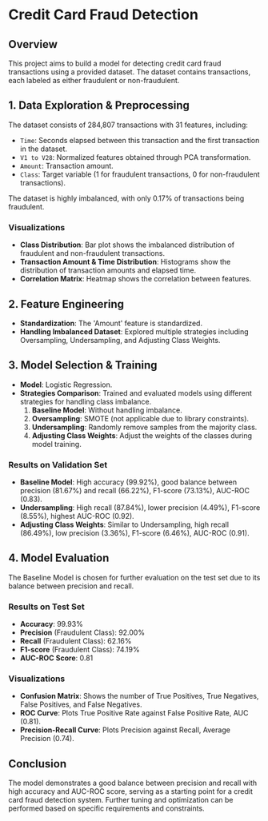 # Credit Card Fraud Detection

## Overview
This project aims to build a model for detecting credit card fraud transactions using a provided dataset. The dataset contains transactions, each labeled as either fraudulent or non-fraudulent.

## 1. Data Exploration & Preprocessing
The dataset consists of 284,807 transactions with 31 features, including:
- `Time`: Seconds elapsed between this transaction and the first transaction in the dataset.
- `V1 to V28`: Normalized features obtained through PCA transformation.
- `Amount`: Transaction amount.
- `Class`: Target variable (1 for fraudulent transactions, 0 for non-fraudulent transactions).

The dataset is highly imbalanced, with only 0.17% of transactions being fraudulent.

### Visualizations
- **Class Distribution**: Bar plot shows the imbalanced distribution of fraudulent and non-fraudulent transactions.
- **Transaction Amount & Time Distribution**: Histograms show the distribution of transaction amounts and elapsed time.
- **Correlation Matrix**: Heatmap shows the correlation between features.

## 2. Feature Engineering
- **Standardization**: The 'Amount' feature is standardized.
- **Handling Imbalanced Dataset**: Explored multiple strategies including Oversampling, Undersampling, and Adjusting Class Weights.

## 3. Model Selection & Training
- **Model**: Logistic Regression.
- **Strategies Comparison**: Trained and evaluated models using different strategies for handling class imbalance.
    1. **Baseline Model**: Without handling imbalance.
    2. **Oversampling**: SMOTE (not applicable due to library constraints).
    3. **Undersampling**: Randomly remove samples from the majority class.
    4. **Adjusting Class Weights**: Adjust the weights of the classes during model training.

### Results on Validation Set
- **Baseline Model**: High accuracy (99.92%), good balance between precision (81.67%) and recall (66.22%), F1-score (73.13%), AUC-ROC (0.83).
- **Undersampling**: High recall (87.84%), lower precision (4.49%), F1-score (8.55%), highest AUC-ROC (0.92).
- **Adjusting Class Weights**: Similar to Undersampling, high recall (86.49%), low precision (3.36%), F1-score (6.46%), AUC-ROC (0.91).

## 4. Model Evaluation
The Baseline Model is chosen for further evaluation on the test set due to its balance between precision and recall.

### Results on Test Set
- **Accuracy**: 99.93%
- **Precision** (Fraudulent Class): 92.00%
- **Recall** (Fraudulent Class): 62.16%
- **F1-score** (Fraudulent Class): 74.19%
- **AUC-ROC Score**: 0.81

### Visualizations
- **Confusion Matrix**: Shows the number of True Positives, True Negatives, False Positives, and False Negatives.
- **ROC Curve**: Plots True Positive Rate against False Positive Rate, AUC (0.81).
- **Precision-Recall Curve**: Plots Precision against Recall, Average Precision (0.74).

## Conclusion
The model demonstrates a good balance between precision and recall with high accuracy and AUC-ROC score, serving as a starting point for a credit card fraud detection system. Further tuning and optimization can be performed based on specific requirements and constraints.
